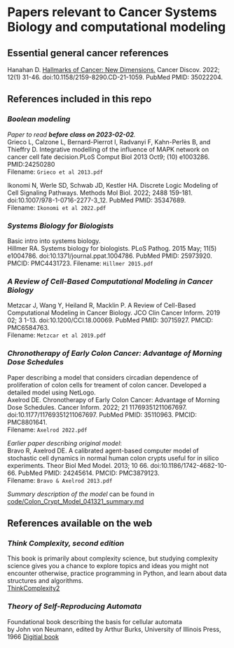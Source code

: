# Papers relevant to Cancer Systems Biology and computational modeling

## Essential general cancer references
Hanahan D. [Hallmarks of Cancer: New Dimensions.](https://doi.org/10.1158/2159-8290.CD-21-1059) Cancer Discov. 2022; 12(1) 31-46. doi:10.1158/2159-8290.CD-21-1059. PubMed PMID: 35022204. 


## References included in this repo

### *Boolean modeling*
_Paper to read **before class on 2023-02-02**._  
Grieco L, Calzone L, Bernard-Pierrot I, Radvanyi F, Kahn-Perlès B, and Thieffry D. Integrative modelling of the influence of MAPK network on cancer cell fate decision.PLoS Comput Biol 2013 Oct9; (10) e1003286. PMID:24250280  
Filename: `Grieco et al 2013.pdf`  

Ikonomi N, Werle SD, Schwab JD, Kestler HA. Discrete Logic Modeling of Cell Signaling Pathways. Methods Mol Biol. 2022; 2488 159-181. doi:10.1007/978-1-0716-2277-3_12. PubMed PMID: 35347689.  
Filename: `Ikonomi et al 2022.pdf`  

### *Systems Biology for Biologists*
Basic intro into systems biology.  
Hillmer RA. Systems biology for biologists. PLoS Pathog. 2015 May; 11(5) e1004786. doi:10.1371/journal.ppat.1004786. PubMed PMID: 25973920. PMCID: PMC4431723.
Filename: `Hillmer 2015.pdf`  

### *A Review of Cell-Based Computational Modeling in Cancer Biology*
Metzcar J, Wang Y, Heiland R, Macklin P. A Review of Cell-Based Computational Modeling in Cancer Biology. 
JCO Clin Cancer Inform. 2019 02; 3 1-13. doi:10.1200/CCI.18.00069. PubMed PMID: 30715927. PMCID: PMC6584763.  
Filename: `Metzcar et al 2019.pdf`  

### *Chronotherapy of Early Colon Cancer: Advantage of Morning Dose Schedules*
Paper describing a model that considers circadian dependence of proliferation of colon cells for treament of colon cancer. Developed a detailed model using NetLogo.  
Axelrod DE. Chronotherapy of Early Colon Cancer: Advantage of Morning Dose Schedules. Cancer Inform. 2022; 21 11769351211067697. doi:10.1177/11769351211067697. PubMed PMID: 35110963. PMCID: PMC8801641.  
Filename: `Axelrod 2022.pdf`  

_Earlier paper describing original model_:  
Bravo R, Axelrod DE. A calibrated agent-based computer model of stochastic cell dynamics in normal human colon crypts useful for in silico experiments. Theor Biol Med Model. 2013; 10 66. doi:10.1186/1742-4682-10-66. PubMed PMID: 24245614. PMCID: PMC3879123.  
Filename: `Bravo & Axelrod 2013.pdf`  

_Summary description of the model_ can be found in [code/Colon_Crypt_Model_041321_summary.md](https://github.com/VU-CSP/CANB8347/blob/main/code/Colon_Crypt_Model_041321_summary.md)

## References available on the web

### *Think Complexity, second edition*
This book is primarily about complexity science, but studying complexity science gives you a chance to explore topics and ideas you might not encounter otherwise, practice programming in Python, and learn about data structures and algorithms.  
[ThinkComplexity2](https://greenteapress.com/complexity2/thinkcomplexity2.pdf) 

### *Theory of Self-Reproducing Automata*
Foundational book describing the basis for cellular automata  
by John von Neumann, edited by Arthur Burks, University of Illinois Press, 1966 
[Digitial book](https://archive.org/details/theoryofselfrepr00vonn_0/mode/2up])

